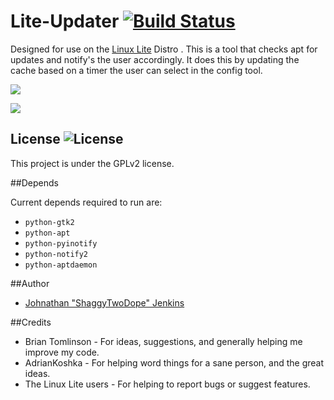 Lite-Updater [![Build Status][BS img]][Build Status]
=================
[Build Status]: https://travis-ci.org/shaggytwodope/lite-updater
[BS img]: https://api.travis-ci.org/shaggytwodope/lite-updater.png

Designed for use on the [Linux Lite](https://linuxliteos.com) Distro .
This is a tool that checks apt for updates and notify's the user accordingly.
It does this by updating the cache based on a timer the user can select in the config tool.



![](http://i.imgur.com/XkhMwV3.png)

![](http://i.imgur.com/9S1mCKc.png)

## License ![License](https://img.shields.io/badge/license-GPLv2-green.svg)

This project is under the GPLv2 license.

##Depends

Current depends required to run are:
- ``python-gtk2``
- ``python-apt``
- ``python-pyinotify``
- ``python-notify2``
- ``python-aptdaemon``

##Author
 - [Johnathan "ShaggyTwoDope" Jenkins](https://github.com/shaggytwodope/)


##Credits
- Brian Tomlinson - For ideas, suggestions, and generally helping me improve my code.
- AdrianKoshka - For helping word things for a sane person, and the great ideas.
- The Linux Lite users - For helping to report bugs or suggest features.

